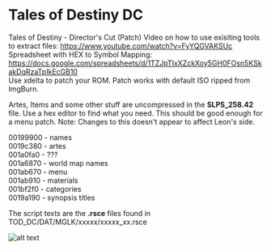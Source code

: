 # Tales of Destiny DC
Tales of Destiny - Director's Cut (Patch)
Video on how to use exisiting tools to extract files: https://www.youtube.com/watch?v=FyYQGVAKSUc  
Spreadsheet with HEX to Symbol Mapping: https://docs.google.com/spreadsheets/d/1TZJpTIxXZckXoy5GH0FOsn5KSkakDqRzaTpIkEcGB10  
Use xdelta to patch your ROM.  Patch works with default ISO ripped from ImgBurn.

Artes, Items and some other stuff are uncompressed in the **SLPS_258.42** file.  Use a hex editor to find what you need.  This should be good enough for a menu patch.  Note: Changes to this doesn't appear to affect Leon's side.

00199900 - names  
0019c380 - artes  
001a0fa0 - ???  
001a6870 - world map names  
001ab670 - menu  
001ab910 - materials  
001bf2f0 - categories  
0019a190 - synopsis titles  

The script texts are the **.rsce** files found in TOD_DC/DAT/MGLK/xxxxx/xxxxx_xx.rsce

![alt text](https://github.com/pnvnd/Tales-of_Destiny-DC/raw/master/menu_patch_0.0.2.png "Sample menu patch.")